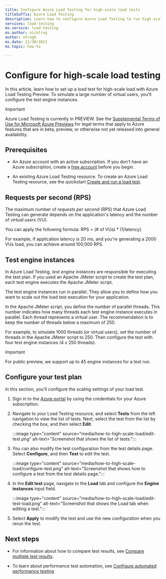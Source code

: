 ```yaml
---
title: Configure Azure Load Testing for high-scale load tests
titleSuffix: Azure Load Testing
description: Learn how to configure Azure Load Testing to run high-scale load tests, by simulating large amounts of virtual users.
services: load-testing
ms.service: load-testing
ms.author: nicktrog
author: ntrogh
ms.date: 11/30/2021
ms.topic: how-to

---
```


# Configure for high-scale load testing

In this article, learn how to set up a load test for high-scale load with Azure Load Testing Preview. To simulate a large number of virtual users, you'll configure the test engine instances.

> [!IMPORTANT]
> Azure Load Testing is currently in PREVIEW.
> See the [Supplemental Terms of Use for Microsoft Azure Previews](https://azure.microsoft.com/support/legal/preview-supplemental-terms/) for legal terms that apply to Azure features that are in beta, preview, or otherwise not yet released into general availability.

## Prerequisites  

- An Azure account with an active subscription. If you don't have an Azure subscription, create a [free account](https://azure.microsoft.com/free/?WT.mc_id=A261C142F) before you begin.  

- An existing Azure Load Testing resource. To create an Azure Load Testing resource, see the quickstart [Create and run a load test](./quickstart-create-and-run-load-test.md).

## Requests per second (RPS)

The maximum number of *requests per second* (RPS) that Azure Load Testing can generate depends on the application's latency and the number of *virtual users* (VU). 

You can apply the following formula: RPS = (# of VUs) * (1/latency).

For example, if application latency is 20 ms, and you're generating a 2000 VUs load, you can achieve around 100,000 RPS.

## Test engine instances

In Azure Load Testing, *test engine* instances are responsible for executing the test plan. If you used an Apache JMeter script to create the test plan, each test engine executes the Apache JMeter script.

The test engine instances run in parallel. They allow you to define how you want to scale out the load test execution for your application.

In the Apache JMeter script, you define the number of parallel threads. This number indicates how many threads each test engine instance executes in parallel. Each thread represents a virtual user. The recommendation is to keep the number of threads below a maximum of 250.

For example, to simulate 1000 threads (or virtual users), set the number of threads in the Apache JMeter script to 250. Then configure the test with four test engine instances (4 x 250 threads).

> [!IMPORTANT]
> For public preview, we support up to 45 engine instances for a test run.

## Configure your test plan

In this section, you'll configure the scaling settings of your load test.

1. Sign in to the [Azure portal](https://portal.azure.com) by using the credentials for your Azure subscription.

1. Navigate to your Load Testing resource, and select **Tests** from the left navigation to view the list of tests. Next, select the test from the list by checking the box, and then select **Edit**.

    :::image type="content" source="media/how-to-high-scale-load/edit-test.png" alt-text="Screenshot that shows the list of tests.":::

1. You can also modify the test configuration from the test details page. Select **Configure**, and then **Test** to edit the test.

    :::image type="content" source="media/how-to-high-scale-load/configure-test.png" alt-text="Screenshot that shows how to configure a test from the test details page.":::

1. In the **Edit test** page, navigate to the **Load** tab and configure the **Engine instances** input field.

    :::image type="content" source="media/how-to-high-scale-load/edit-test-load.png" alt-text="Screenshot that shows the Load tab when editing a test.":::

1. Select **Apply** to modify the test and use the new configuration when you rerun the test.

## Next steps

- For information about how to compare test results, see [Compare multiple test results](./how-to-compare-multiple-test-runs.md).

- To learn about performance test automation, see [Configure automated performance testing](./tutorial-cicd-azure-pipelines.md)
